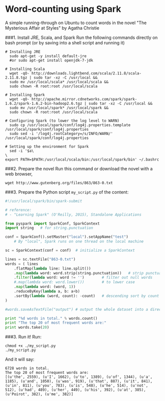# Word-counting using Spark

A simple running-through on Ubuntu to count words in the novel "The Mysterious Affair at Styles" by Agatha Christie

###1. Install JRE, Scala, and Spark
Run the following commands directly on bash prompt (or by saving into a shell script and running it)
```
# Installing JRE
  sudo apt-get -y install default-jre
  #or sudo apt-get install openjdk-7-jdk

# Installing Scala
  wget -qO- http://downloads.lightbend.com/scala/2.11.8/scala-2.11.8.tgz | sudo tar -xz -C /usr/local &&
  sudo mv /usr/local/scala* /usr/local/scala &&
  sudo chown -R root:root /usr/local/scala

# Installing Spark
  wget -qO- http://apache.mirror.cdnetworks.com/spark/spark-1.6.2/spark-1.6.2-bin-hadoop2.6.tgz | sudo tar -xz -C /usr/local &&
  sudo mv /usr/local/spark* /usr/local/spark &&
  sudo chown -R root:root /usr/local/scala

# Configuring Spark (to lower the log level to WARN)
  sudo cp /usr/local/spark/conf/log4j.properties.template /usr/local/spark/conf/log4j.properties
  sudo sed -i '/log4j.rootCategory=/s/INFO/WARN/' /usr/local/spark/conf/log4j.properties

# Setting up the environment for Spark
  sed -i '$a\
\
export PATH=$PATH:/usr/local/scala/bin:/usr/local/spark/bin' ~/.bashrc
```

###2. Prepare the novel
Run this command or download the novel with a web browser,
```
wget http://www.gutenberg.org/files/863/863-0.txt
```

###3. Prepare the Python script `my_script.py` of the content:
```python
#!/usr/local/spark/bin/spark-submit

# reference:
# - "Learning Spark" (O'Reilly, 2015), Standalone Applications

from pyspark import SparkConf, SparkContext
import string   # for string.punctuation

conf = SparkConf().setMaster("local").setAppName("test")
    # By "local", Spark runs on one thread on the local machine

sc = SparkContext(conf = conf)  # initialize a SparkContext

lines = sc.textFile("863-0.txt")
words = ( lines
    .flatMap(lambda line: line.split())     
    .map(lambda word: word.strip(string.punctuation))   # strip punctuation characters
    .filter(lambda word: word != '')        # filter out null words
    #.map(lambda word: word.lower())        # to lower case
    .map(lambda word: (word, 1))   
    .reduceByKey(lambda a, b: a+b)
    .sortBy(lambda (word, count): -count)   # descending sort by count
)

#words.saveAsTextFile("output") # output the whole dataset into a directory

print "%d words in total." % words.count()
print "The top 20 of most frequent words are:"
print words.take(20)
```

###3. Run it!
Run:
```
chmod +x ./my_script.py
./my_script.py
```

And it will say:
```
6728 words in total.
The top 20 of most frequent words are:
[(u'the', 2559), (u'I', 1662), (u'to', 1389), (u'of', 1344), (u'a', 1185), (u'and', 1050), (u'was', 919), (u'that', 887), (u'it', 841), (u'in', 811), (u'you', 783), (u'is', 548), (u'he', 514), (u'not', 512), (u'had', 489), (u'her', 449), (u'his', 392), (u'at', 385), (u'Poirot', 382), (u'me', 382)]
```

